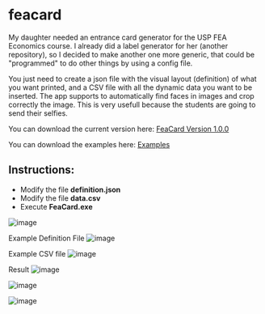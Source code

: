 # feacard

My daughter needed an entrance card generator for the USP FEA Economics course. I already did a label generator for her (another repository), so I decided to make another one more generic, that could be "programmed" to do other things by using a config file.

You just need to create a json file with the visual layout (definition) of what you want printed, and a CSV file with all the dynamic data you want to be inserted.
The app supports to automatically find faces in images and crop correctly the image. This is very usefull because the students are going to send their selfies.

You can download the current version here: [FeaCard Version 1.0.0](https://github.com/quilombodigital/feacard/releases/download/v1.0.0/feacard-1.0.0.zip)

You can download the examples here: [Examples](https://github.com/quilombodigital/feacard/releases/download/v1.0.0/feacard-examples-1.0.0.zip)

## Instructions:
* Modify the file **definition.json**
* Modify the file **data.csv**
* Execute **FeaCard.exe**



![image](https://user-images.githubusercontent.com/874378/173989370-bd975131-6bb2-40a4-a6a3-698e265b337e.png)

Example Definition File
![image](https://user-images.githubusercontent.com/874378/173989773-3af4a732-ab51-4c42-a663-227392ae74f2.png)

Example CSV file
![image](https://user-images.githubusercontent.com/874378/173989857-85a59684-dbbd-497b-8b48-d10623b28127.png)


Result
![image](https://user-images.githubusercontent.com/874378/173989467-e756b99a-729f-4ace-aa7b-4575d61f47b5.png)

![image](https://user-images.githubusercontent.com/874378/173989500-a4b9bb66-c91d-4d68-a4d2-6a545af4a31c.png)

![image](https://user-images.githubusercontent.com/874378/173989595-73fc0752-81d5-40f0-b388-538e8b6444db.png)

